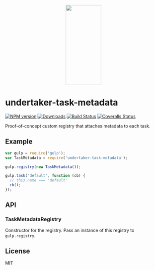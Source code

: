 <p align="center">
  <a href="https://gulpjs.com">
    <img height="257" width="114" src="https://raw.githubusercontent.com/gulpjs/artwork/master/gulp-2x.png">
  </a>
</p>

# undertaker-task-metadata

[![NPM version][npm-image]][npm-url] [![Downloads][downloads-image]][npm-url] [![Build Status][ci-image]][ci-url] [![Coveralls Status][coveralls-image]][coveralls-url]

Proof-of-concept custom registry that attaches metadata to each task.

## Example

```js
var gulp = require('gulp');
var TaskMetadata = require('undertaker-task-metadata');

gulp.registry(new TaskMetadata());

gulp.task('default', function (cb) {
  // this.name === 'default'
  cb();
});
```

## API

### TaskMetadataRegistry

Constructor for the registry. Pass an instance of this registry to `gulp.registry`.

## License

MIT

<!-- prettier-ignore-start -->

[downloads-image]: https://img.shields.io/npm/dm/undertaker-task-metadata.svg?style=flat-square
[npm-url]: https://npmjs.org/package/undertaker-task-metadata
[npm-image]: https://img.shields.io/npm/v/undertaker-task-metadata.svg?style=flat-square
[ci-url]: https://github.com/gulpjs/undertaker-task-metadata/actions?query=workflow:dev
[ci-image]: https://img.shields.io/github/workflow/status/gulpjs/undertaker-task-metadata/dev?style=flat-square
[coveralls-url]: https://coveralls.io/r/gulpjs/undertaker-task-metadata
[coveralls-image]: https://img.shields.io/coveralls/gulpjs/undertaker-task-metadata.svg?style=flat-square

<!-- prettier-ignore-start -->
